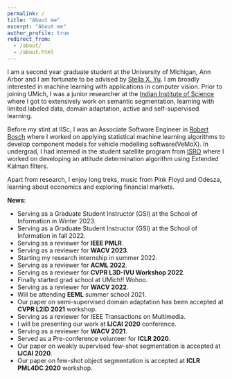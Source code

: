 ```yaml
---
permalink: /
title: "About me"
excerpt: "About me"
author_profile: true
redirect_from: 
  - /about/
  - /about.html
---
```


I am a second year graduate student at the University of Michigan, Ann Arbor and I am fortunate to be advised by [Stella X. Yu](http://web.eecs.umich.edu/~stellayu/index.html). I am broadly interested in machine learning with applications in computer vision. 
Prior to joining UMich, I was a junior researcher at the [Indian Institute of Science](https://www.iisc.ac.in/) where I got to extensively work on semantic segmentation, learning with limited labeled data, domain adaptation, active and self-supervised learning.

Before my stint at IISc, I was an Associate Software Engineer in [Robert Bosch](https://www.bosch.in/) where I worked on applying statistical machine learning algorithms to develop component models for vehicle modelling software(VeMoX). In undergrad, I had interned in the student satellite program from [ISRO](https://www.isro.gov.in/) where I worked on developing an attitude determination algorithm using Extended Kalman filters. 

Apart from research, I enjoy long treks, music from Pink Floyd and Odesza, learning about economics and exploring financial markets. 


**News**:

<ul>
<li> Serving as a Graduate Student Instructor (GSI) at the School of Information in Winter 2023.</li>
<li> Serving as a Graduate Student Instructor (GSI) at the School of Information in fall 2022.</li>
<li> Serving as a reviewer for <b>IEEE PMLR</b>. </li>  
<li> Serving as a reviewer for <b>WACV 2023</b>. </li>
<li> Starting my research internship in summer 2022. </li>
<li> Serving as a reviewer for <b>ACML 2022</b>. </li>
<li> Serving as a reviewer for <b>CVPR L3D-IVU Workshop 2022</b>. </li>
<li> Finally started grad school at UMich!! Wohoo. </li>
<li> Serving as a reviewer for <b>WACV 2022</b>. </li>
<li> Will be attending <b>EEML</b> summer school 2021. </li> 
<li> Our paper on semi-supervised domain adaptation has been accepted at <b>CVPR L2ID 2021</b> workshop. </li>
<li> Serving as a reviewer for IEEE Transactions on Multimedia. </li>
<li> I will be presenting our work at <b>IJCAI 2020</b> conference. </li>
<li> Serving as a reviewer for <b>WACV 2021</b>. </li>
<li> Served as a Pre-conference volunteer for <b>ICLR 2020</b>. </li>
<li> Our paper on weakly supervised few-shot segmentation is accepted at <b>IJCAI 2020</b>. </li>
<li> Our paper on few-shot object segmentation is accepted at <b>ICLR PML4DC 2020</b> workshop. </li> </ul>
